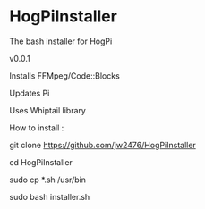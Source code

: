 # HogPiInstaller
The bash installer for HogPi

v0.0.1

Installs FFMpeg/Code::Blocks

Updates Pi

Uses Whiptail library

How to install :

git clone https://github.com/jw2476/HogPiInstaller

cd HogPiInstaller

sudo cp *.sh /usr/bin

sudo bash installer.sh



